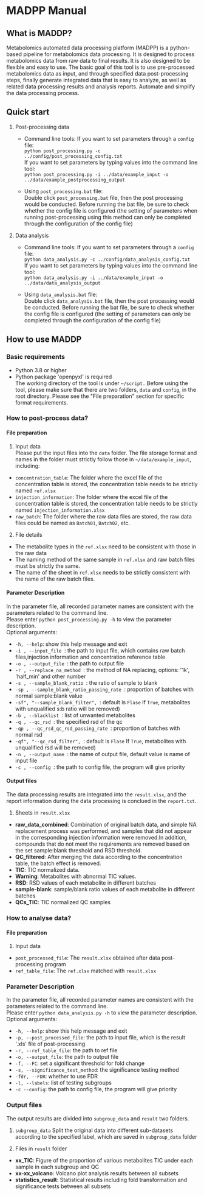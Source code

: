 # MADPP Manual
## What is MADDP?
Metabolomics automated data processing platform (MADPP) is a python-based pipeline for metabolomics data processing. 
It is designed to process metabolomics data from raw data to final results. It is also designed to be flexible and easy to use.
The basic goal of this tool is to use pre-processed metabolomics data as input, and through specified data post-processing steps, 
finally generate integrated data that is easy to analyze, as well as related data processing results and analysis reports. Automate and simplify the data processing process.
## Quick start
1. Post-processing data
	-  Command line tools: 
		If you want to set parameters through a `config` file:  
		`python post_processing.py -c ../config/post_processing_config.txt`   
		If you want to set parameters by typing values into the command line tool:  
		`python post_processing.py -i ../data/example_input -o  ../data/example_postprocessing_output`
		
	-  Using `post_processing.bat` file:  
		Double click `post_processing.bat` file, then the post processing would be conducted. Before running the bat file, be sure to check whether the config file is configured (the setting of parameters when running post-processing using this method can only be completed through the configuration of the config file)

2. Data analysis
	-  Command line tools: 
		If you want to set parameters through a `config` file:  
		`python data_analysis.py -c ../config/data_analysis_config.txt`   
		If you want to set parameters by typing values into the command line tool:  
		`python data_analysis.py -i ../data/example_input -o ../data/data_analysis_output`
		
	-  Using `data_analysis.bat` file:  
		Double click `data_analysis.bat` file, then the post processing would be conducted. Before running the bat file, be sure to check whether the config file is configured (the setting of parameters can only be completed through the configuration of the config file)
## How to use MADDP
### Basic requirements
* Python 3.8 or higher
* Python package 'openpyxl' is required  
The working directory of the tool is under `~/script.` Before using the tool, please make sure that there are two folders, `data` and `config`, in the root directory. Please see the "File preparation" section for specific format requirements.
### How to post-process data?
#### File preparation
1. Input data  
Please put the input files into the `data` folder. The file storage format and names in the folder must strictly follow 
those in `~/data/example_input`, including:
* `concentration_table`: The folder where the excel file of the concentration table is stored, the concentration table needs 
to be strictly named `ref.xlsx`
* `injection_information`: The folder where the excel file of the concentration table is stored, the concentration table 
needs to be strictly named `injection_information.xlsx`
* `raw_batch`: The folder where the raw data files are stored, the raw data files could be named as `Batch01`, `Batch02`, etc.

2. File details
* The metabolite types in the `ref.xlsx` need to be consistent with those in the raw data
* The naming method of the same sample in `ref.xlsx` and raw batch files must be strictly the same.
* The name of the sheet in `ref.xlsx` needs to be strictly consistent with the name of the raw batch files.

#### Parameter Description
In the parameter file, all recorded parameter names are consistent with the parameters related to the command line.  
Please enter `python post_processing.py -h` to view the parameter description.  
Optional arguments:  
- `-h, --help`: show this help message and exit  
- `-i , --input_file `: the path to input file, which contains raw batch files,injection information and concentration reference table  
-  `-o , --output_file `: the path to output file  
- `-r , --replace_na_method `: the method of NA replacing, options: '1k', 'half_min' and other number    
- `-s , --sample_blank_ratio `: the ratio of sample to blank  
- `-sp , --sample_blank_ratio_passing_rate `: proportion of batches with normal sample:blank value  
- `-sf", "--sample_blank_filter", `: default is `Flase` If `True`, metabolites with unqualified s:b ratio will be removed)  
- `-b , --blacklist `: list of unwanted metabolites  
- `-q , --qc_rsd `: the specified rsd of the qc  
- `-qp , --qc_rsd_qc_rsd_passing_rate `: proportion of batches with normal rsd 
- `-qf", "--qc_rsd_filter", `: default is `Flase` If `True`, metabolites with unqualified rsd will be removed)  
- `-n , --output_name `: the name of output file, default value is name of input file  
- `-c , --config `: the path to config file, the program will give priority  

#### Output files
The data processing results are integrated into the `result.xlsx`, and the report information during the data 
processing is conclued in the `report.txt`.
1. Sheets in `result.xlsx`
- **raw_data_combined**: Combination of original batch data, and simple NA replacement process was performed, and samples that 
did not appear in the corresponding injection information were removed.In addition, compounds that do not meet the 
requirements are removed based on the set sample:blank threshold and RSD threshold.
- **QC_filtered**: After merging the data according to the concentration table, the batch effect is removed.
- **TIC**: TIC normalized data.
- **Warning**: Metabolites with abnormal TIC values.  
- **RSD**: RSD values of each metabolite in different batches  
- **sample-blank**: sample/blank ratio values of each metabolite in different batches
- **QCs_TIC**: TIC normalized QC samples

### How to analyse data?
#### File preparation
1. Input data  
* `post_processed_file`: The `result.xlsx` obtained after data post-processing program
* `ref_table_file`: The `ref.xlsx` matched with `result.xlsx`

### Parameter Description
In the parameter file, all recorded parameter names are consistent with the parameters related to the command line.  
Please enter `python data_analysis.py -h` to view the parameter description.  
Optional arguments:  
- `-h, --help`: show this help message and exit
- `-p, --post_processed_file`: the path to input file, which is the result '.xls' file of post-processing
- `-r, --ref_table_file`: the path to ref file
- `-o, --output_file`: the path to output file
- `-f, --FC`: set a significant threshold for fold change
- `-s, --significance_test_method`: the significance testing method
- `-fdr, --FDR`: whether to use FDR
- `-l, --labels`: list of testing subgroups
- `-c --config`: the path to config file, the program will give priority

### Output files
The output results are divided into `subgroup_data` and `result` two folders.
1. `subgroup_data`
Split the original data into different sub-datasets according to the specified label, which are saved in `subgroup_data`
folder

2. Files in `result` folder
- **xx_TIC**: Figure of the proportion of various metabolites TIC under each sample in each subgroup and QC
- **xx-xx_volcano**: Volcano plot analysis results between all subsets
- **statistics_result**: Statistical results including fold transformation and significance tests between all subsets


